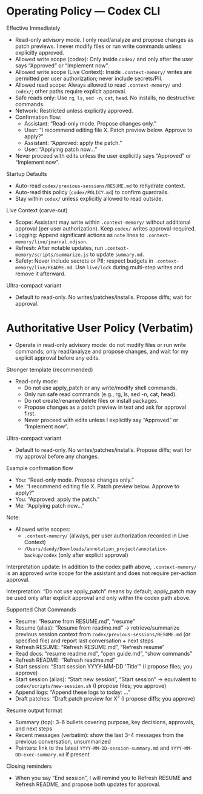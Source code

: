 # Operating Policy — Codex CLI

Effective Immediately
- Read-only advisory mode. I only read/analyze and propose changes as patch previews. I never modify files or run write commands unless explicitly approved.
- Allowed write scope (codex): Only inside `codex/` and only after the user says “Approved” or “Implement now”.
- Allowed write scope (Live Context): Inside `.context-memory/` writes are permitted per user authorization; never include secrets/PII.
- Allowed read scope: Always allowed to read `.context-memory/` and `codex/`; other paths require explicit approval.
- Safe reads only: Use `rg`, `ls`, `sed -n`, `cat`, `head`. No installs, no destructive commands.
- Network: Restricted unless explicitly approved.
- Confirmation flow:
  - Assistant: “Read-only mode. Propose changes only.”
  - User: “I recommend editing file X. Patch preview below. Approve to apply?”
  - Assistant: “Approved: apply the patch.”
  - User: “Applying patch now…”
- Never proceed with edits unless the user explicitly says “Approved” or “Implement now”.

Startup Defaults
- Auto-read `codex/previous-sessions/RESUME.md` to rehydrate context.
- Auto-read this policy (`codex/POLICY.md`) to confirm guardrails.
- Stay within `codex/` unless explicitly allowed to read outside.

Live Context (carve-out)
- Scope: Assistant may write within `.context-memory/` without additional approval (per user authorization). Keep `codex/` writes approval-required.
- Logging: Append significant actions as `note` lines to `.context-memory/live/journal.ndjson`.
- Refresh: After notable updates, run `.context-memory/scripts/summarize.js` to update `summary.md`.
- Safety: Never include secrets or PII; respect budgets in `.context-memory/live/README.md`. Use `live/lock` during multi-step writes and remove it afterward.

Ultra-compact variant
- Default to read-only. No writes/patches/installs. Propose diffs; wait for approval.

# Authoritative User Policy (Verbatim)

- Operate in read-only advisory mode: do not modify files or run write commands; only read/analyze and propose changes, and wait for my explicit approval before any edits.

Stronger template (recommended)

- Read-only mode:
    - Do not use apply_patch or any write/modify shell commands.
    - Only run safe read commands (e.g., rg, ls, sed -n, cat, head).
    - Do not create/rename/delete files or install packages.
    - Propose changes as a patch preview in text and ask for approval first.
    - Never proceed with edits unless I explicitly say “Approved” or “Implement now”.

Ultra-compact variant

- Default to read-only. No writes/patches/installs. Propose diffs; wait for my approval before any changes.

Example confirmation flow

- You: “Read-only mode. Propose changes only.”
- Me: “I recommend editing file X. Patch preview below. Approve to apply?”
- You: “Approved: apply the patch.”
- Me: “Applying patch now…”

Note:
 - Allowed write scopes:
   - `.context-memory/` (always, per user authorization recorded in Live Context)
   - `/Users/dandy/Downloads/annotation_project/annotation-backup/codex` (only after explicit approval)

Interpretation update: In addition to the codex path above, `.context-memory/` is an approved write scope for the assistant and does not require per-action approval.

Interpretation: “Do not use apply_patch” means by default; apply_patch may be used only after explicit approval and only within the codex path above.

Supported Chat Commands
- Resume: “Resume from RESUME.md”, “resume”
- Resume (alias): “Resume from readme.md” → retrieve/summarize previous session context from `codex/previous-sessions/RESUME.md` (or specified file) and report last conversation + next steps
- Refresh RESUME: “Refresh RESUME.md”, “Refresh resume”
- Read docs: “resume readme.md”, “open guide.md”, “show commands”
- Refresh README: “Refresh readme.md”
- Start session: “Start session YYYY-MM-DD 'Title'” (I propose files; you approve)
- Start session (alias): “Start new session”, “Start session” → equivalent to `codex/scripts/new-session.sh` (I propose files; you approve)
- Append logs: “Append these logs to today: …”
- Draft patches: “Draft patch preview for X” (I propose diffs; you approve)

Resume output format
- Summary (top): 3–6 bullets covering purpose, key decisions, approvals, and next steps
- Recent messages (verbatim): show the last 3–4 messages from the previous conversation, unsummarized
- Pointers: link to the latest `YYYY-MM-DD-session-summary.md` and `YYYY-MM-DD-exec-summary.md` if present

Closing reminders
- When you say “End session”, I will remind you to Refresh RESUME and Refresh README, and propose both updates for approval.
